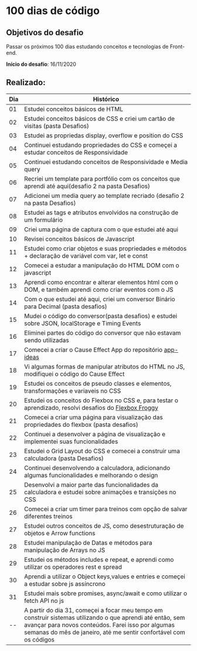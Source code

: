 # 100 dias de código  

## Objetivos do desafio  

Passar os próximos 100 dias estudando conceitos e tecnologias de Front-end.  

**Início do desafio**: 16/11/2020  

## Realizado:

|Dia|Histórico|
|---|---------|
|01|Estudei conceitos básicos de HTML|
|02|Estudei conceitos básicos de CSS e criei um cartão de visitas (pasta Desafios)|
|03|Estudei as propriedas display, overflow e position do CSS|
|04|Continuei estudando propriedades do CSS e começei a estudar conceitos de Responsividade|
|05|Continuei estudando conceitos de Responsividade e Media query|
|06|Recriei um template para portfólio com os conceitos que aprendi até aqui(desafio 2 na pasta Desafios)|
|07|Adicionei um media query ao template recriado (desafio 2 na pasta Desafios)|
|08|Estudei as tags e atributos envolvidos na construção de um formulário|
|09|Criei uma página de captura com o que estudei até aqui|
|10|Revisei conceitos básicos de Javascript|
|11|Estudei como criar objetos e suas propriedades e métodos + declaração de variável com var, let e const|
|12|Comecei a estudar a manipulação do HTML DOM com o javascript|
|13|Aprendi como encontrar e alterar elementos html com o DOM, e também aprendi como criar eventos com o JS|
|14|Com o que estudei até aqui, criei um conversor Binário para Decimal (pasta desafios)|
|15|Mudei o código do conversor(pasta desafios) e estudei sobre JSON, localStorage e Timing Events|
|16|Eliminei partes do código do conversor que não estavam sendo utilizadas|
|17|Comecei a criar o Cause Effect App do repositório [app-ideas](https://github.com/florinpop17/app-ideas)|
|18|Vi algumas formas de manipular atributos do HTML no JS, modifiquei o código do Cause Effect|
|19|Estudei os conceitos de pseudo classes e elementos, transformações e variaveis no CSS|
|20|Estudei os conceitos do Flexbox no CSS e, para testar o aprendizado, resolvi desafios do [Flexbox Froggy](https://flexboxfroggy.com/)| 
|21|Comecei a criar uma página para visualização das propriedades do flexbox (pasta desafios)|
|22|Continuei a desenvolver a página de visualização e implementei suas funcionalidades|
|23|Estudei o Grid Layout do CSS e comecei a construir uma calculadora (pasta Desafios)|
|24|Continuei desenvolvendo a calculadora, adicionando algumas funcionalidades e melhorando o design|
|25|Desenvolvi a maior parte das funcionalidades da calculadora e estudei sobre animações e transições no CSS|
|26|Comecei a criar um timer para treinos com opção de salvar diferentes treinos|
|27|Estudei outros conceitos de JS, como desestruturação de objetos e Arrow functions|
|28|Estudei manipulação de Datas e métodos para manipulação de Arrays no JS|
|29|Estudei os métodos includes e repeat, e aprendi como utilizar os operadores rest e spread|
|30|Aprendi a utilizar o Object keys,values e entries e começei a estudar sobre js assíncrono|
|31|Estudei mais sobre promises, async/await e como utilizar o fetch API no js|
|--|A partir do dia 31, começei a focar meu tempo em construir sistemas utilizando o que aprendi até então, sem avançar para novos conteúdos. Farei isso por algumas semanas do mês de janeiro, até me sentir confortável com os códigos| 